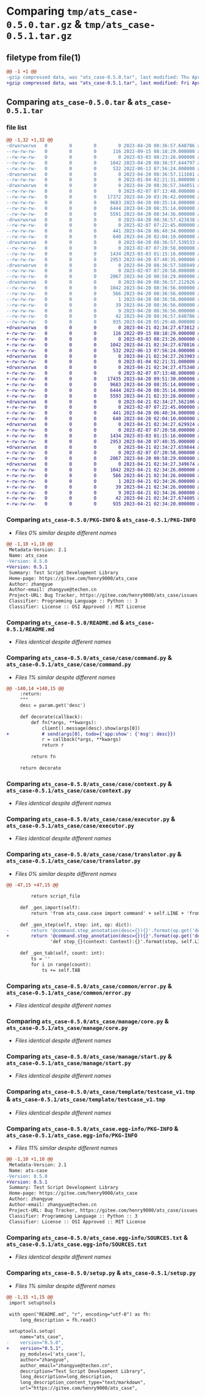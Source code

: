 # Comparing `tmp/ats_case-0.5.0.tar.gz` & `tmp/ats_case-0.5.1.tar.gz`

## filetype from file(1)

```diff
@@ -1 +1 @@
-gzip compressed data, was "ats_case-0.5.0.tar", last modified: Thu Apr 20 08:36:57 2023, max compression
+gzip compressed data, was "ats_case-0.5.1.tar", last modified: Fri Apr 21 02:34:27 2023, max compression
```

## Comparing `ats_case-0.5.0.tar` & `ats_case-0.5.1.tar`

### file list

```diff
@@ -1,32 +1,32 @@
-drwxrwxrwx   0        0        0        0 2023-04-20 08:36:57.648786 ats_case-0.5.0/
--rw-rw-rw-   0        0        0      116 2022-09-15 08:18:29.000000 ats_case-0.5.0/LICENSE
--rw-rw-rw-   0        0        0        0 2023-03-03 08:23:26.000000 ats_case-0.5.0/MANIFEST.in
--rw-rw-rw-   0        0        0     1042 2023-04-20 08:36:57.644797 ats_case-0.5.0/PKG-INFO
--rw-rw-rw-   0        0        0      532 2022-06-13 07:56:24.000000 ats_case-0.5.0/README.md
-drwxrwxrwx   0        0        0        0 2023-04-20 08:36:57.111681 ats_case-0.5.0/ats_case/
--rw-rw-rw-   0        0        0        0 2023-01-04 02:21:31.000000 ats_case-0.5.0/ats_case/__init__.py
-drwxrwxrwx   0        0        0        0 2023-04-20 08:36:57.344051 ats_case-0.5.0/ats_case/case/
--rw-rw-rw-   0        0        0        0 2023-02-07 07:13:48.000000 ats_case-0.5.0/ats_case/case/__init__.py
--rw-rw-rw-   0        0        0    17372 2023-04-20 03:36:42.000000 ats_case-0.5.0/ats_case/case/command.py
--rw-rw-rw-   0        0        0     9683 2023-04-20 08:35:14.000000 ats_case-0.5.0/ats_case/case/context.py
--rw-rw-rw-   0        0        0     6444 2023-04-20 08:35:14.000000 ats_case-0.5.0/ats_case/case/executor.py
--rw-rw-rw-   0        0        0     5591 2023-04-20 08:34:36.000000 ats_case-0.5.0/ats_case/case/translator.py
-drwxrwxrwx   0        0        0        0 2023-04-20 08:36:57.423838 ats_case-0.5.0/ats_case/common/
--rw-rw-rw-   0        0        0        0 2023-02-07 07:22:45.000000 ats_case-0.5.0/ats_case/common/__init__.py
--rw-rw-rw-   0        0        0      441 2023-04-20 06:40:34.000000 ats_case-0.5.0/ats_case/common/enum.py
--rw-rw-rw-   0        0        0      640 2023-04-20 02:04:10.000000 ats_case-0.5.0/ats_case/common/error.py
-drwxrwxrwx   0        0        0        0 2023-04-20 08:36:57.539533 ats_case-0.5.0/ats_case/manage/
--rw-rw-rw-   0        0        0        0 2023-02-07 07:20:58.000000 ats_case-0.5.0/ats_case/manage/__init__.py
--rw-rw-rw-   0        0        0     1434 2023-03-03 01:15:16.000000 ats_case-0.5.0/ats_case/manage/core.py
--rw-rw-rw-   0        0        0     2953 2023-04-20 07:40:35.000000 ats_case-0.5.0/ats_case/manage/start.py
-drwxrwxrwx   0        0        0        0 2023-04-20 08:36:57.588949 ats_case-0.5.0/ats_case/template/
--rw-rw-rw-   0        0        0        0 2023-02-07 07:20:58.000000 ats_case-0.5.0/ats_case/template/__init__.py
--rw-rw-rw-   0        0        0     2067 2023-04-20 00:58:29.000000 ats_case-0.5.0/ats_case/template/testcase_v1.tmp
-drwxrwxrwx   0        0        0        0 2023-04-20 08:36:57.212926 ats_case-0.5.0/ats_case.egg-info/
--rw-rw-rw-   0        0        0     1042 2023-04-20 08:36:56.000000 ats_case-0.5.0/ats_case.egg-info/PKG-INFO
--rw-rw-rw-   0        0        0      566 2023-04-20 08:36:56.000000 ats_case-0.5.0/ats_case.egg-info/SOURCES.txt
--rw-rw-rw-   0        0        0        1 2023-04-20 08:36:56.000000 ats_case-0.5.0/ats_case.egg-info/dependency_links.txt
--rw-rw-rw-   0        0        0       39 2023-04-20 08:36:56.000000 ats_case-0.5.0/ats_case.egg-info/requires.txt
--rw-rw-rw-   0        0        0        9 2023-04-20 08:36:56.000000 ats_case-0.5.0/ats_case.egg-info/top_level.txt
--rw-rw-rw-   0        0        0       42 2023-04-20 08:36:57.648786 ats_case-0.5.0/setup.cfg
--rw-rw-rw-   0        0        0      935 2023-04-20 05:29:46.000000 ats_case-0.5.0/setup.py
+drwxrwxrwx   0        0        0        0 2023-04-21 02:34:27.673812 ats_case-0.5.1/
+-rw-rw-rw-   0        0        0      116 2022-09-15 08:18:29.000000 ats_case-0.5.1/LICENSE
+-rw-rw-rw-   0        0        0        0 2023-03-03 08:23:26.000000 ats_case-0.5.1/MANIFEST.in
+-rw-rw-rw-   0        0        0     1042 2023-04-21 02:34:27.670816 ats_case-0.5.1/PKG-INFO
+-rw-rw-rw-   0        0        0      532 2022-06-13 07:56:24.000000 ats_case-0.5.1/README.md
+drwxrwxrwx   0        0        0        0 2023-04-21 02:34:27.263903 ats_case-0.5.1/ats_case/
+-rw-rw-rw-   0        0        0        0 2023-01-04 02:21:31.000000 ats_case-0.5.1/ats_case/__init__.py
+drwxrwxrwx   0        0        0        0 2023-04-21 02:34:27.475340 ats_case-0.5.1/ats_case/case/
+-rw-rw-rw-   0        0        0        0 2023-02-07 07:13:48.000000 ats_case-0.5.1/ats_case/case/__init__.py
+-rw-rw-rw-   0        0        0    17435 2023-04-20 09:51:30.000000 ats_case-0.5.1/ats_case/case/command.py
+-rw-rw-rw-   0        0        0     9683 2023-04-20 08:35:14.000000 ats_case-0.5.1/ats_case/case/context.py
+-rw-rw-rw-   0        0        0     6444 2023-04-20 08:35:14.000000 ats_case-0.5.1/ats_case/case/executor.py
+-rw-rw-rw-   0        0        0     5593 2023-04-21 02:33:28.000000 ats_case-0.5.1/ats_case/case/translator.py
+drwxrwxrwx   0        0        0        0 2023-04-21 02:34:27.562106 ats_case-0.5.1/ats_case/common/
+-rw-rw-rw-   0        0        0        0 2023-02-07 07:22:45.000000 ats_case-0.5.1/ats_case/common/__init__.py
+-rw-rw-rw-   0        0        0      441 2023-04-20 06:40:34.000000 ats_case-0.5.1/ats_case/common/enum.py
+-rw-rw-rw-   0        0        0      640 2023-04-20 02:04:10.000000 ats_case-0.5.1/ats_case/common/error.py
+drwxrwxrwx   0        0        0        0 2023-04-21 02:34:27.629924 ats_case-0.5.1/ats_case/manage/
+-rw-rw-rw-   0        0        0        0 2023-02-07 07:20:58.000000 ats_case-0.5.1/ats_case/manage/__init__.py
+-rw-rw-rw-   0        0        0     1434 2023-03-03 01:15:16.000000 ats_case-0.5.1/ats_case/manage/core.py
+-rw-rw-rw-   0        0        0     2953 2023-04-20 07:40:35.000000 ats_case-0.5.1/ats_case/manage/start.py
+drwxrwxrwx   0        0        0        0 2023-04-21 02:34:27.659844 ats_case-0.5.1/ats_case/template/
+-rw-rw-rw-   0        0        0        0 2023-02-07 07:20:58.000000 ats_case-0.5.1/ats_case/template/__init__.py
+-rw-rw-rw-   0        0        0     2067 2023-04-20 00:58:29.000000 ats_case-0.5.1/ats_case/template/testcase_v1.tmp
+drwxrwxrwx   0        0        0        0 2023-04-21 02:34:27.349674 ats_case-0.5.1/ats_case.egg-info/
+-rw-rw-rw-   0        0        0     1042 2023-04-21 02:34:26.000000 ats_case-0.5.1/ats_case.egg-info/PKG-INFO
+-rw-rw-rw-   0        0        0      566 2023-04-21 02:34:26.000000 ats_case-0.5.1/ats_case.egg-info/SOURCES.txt
+-rw-rw-rw-   0        0        0        1 2023-04-21 02:34:26.000000 ats_case-0.5.1/ats_case.egg-info/dependency_links.txt
+-rw-rw-rw-   0        0        0       39 2023-04-21 02:34:26.000000 ats_case-0.5.1/ats_case.egg-info/requires.txt
+-rw-rw-rw-   0        0        0        9 2023-04-21 02:34:26.000000 ats_case-0.5.1/ats_case.egg-info/top_level.txt
+-rw-rw-rw-   0        0        0       42 2023-04-21 02:34:27.674805 ats_case-0.5.1/setup.cfg
+-rw-rw-rw-   0        0        0      935 2023-04-21 02:34:20.000000 ats_case-0.5.1/setup.py
```

### Comparing `ats_case-0.5.0/PKG-INFO` & `ats_case-0.5.1/PKG-INFO`

 * *Files 0% similar despite different names*

```diff
@@ -1,10 +1,10 @@
 Metadata-Version: 2.1
 Name: ats_case
-Version: 0.5.0
+Version: 0.5.1
 Summary: Test Script Development Library
 Home-page: https://gitee.com/henry9000/ats_case
 Author: zhangyue
 Author-email: zhangyue@techen.cn
 Project-URL: Bug Tracker, https://gitee.com/henry9000/ats_case/issues
 Classifier: Programming Language :: Python :: 3
 Classifier: License :: OSI Approved :: MIT License
```

### Comparing `ats_case-0.5.0/README.md` & `ats_case-0.5.1/README.md`

 * *Files identical despite different names*

### Comparing `ats_case-0.5.0/ats_case/case/command.py` & `ats_case-0.5.1/ats_case/case/command.py`

 * *Files 1% similar despite different names*

```diff
@@ -140,14 +140,15 @@
     :return:
     """
     desc = param.get('desc')
 
     def decorate(callback):
         def fn(*args, **kwargs):
             client().message(desc).show(args[0])
+            # send(args[0], todo={'app:show': {'msg': desc}})
             r = callback(*args, **kwargs)
             return r
         
         return fn
 
     return decorate
```

### Comparing `ats_case-0.5.0/ats_case/case/context.py` & `ats_case-0.5.1/ats_case/case/context.py`

 * *Files identical despite different names*

### Comparing `ats_case-0.5.0/ats_case/case/executor.py` & `ats_case-0.5.1/ats_case/case/executor.py`

 * *Files identical despite different names*

### Comparing `ats_case-0.5.0/ats_case/case/translator.py` & `ats_case-0.5.1/ats_case/case/translator.py`

 * *Files 0% similar despite different names*

```diff
@@ -47,15 +47,15 @@
 
         return script_file
 
     def _gen_import(self):
         return 'from ats_case.case import command' + self.LINE + 'from ats_case.case.context import Context' + self.LINE
 
     def _gen_step(self, step: int, op: dict):
-        return '@command.step_annotation(desc={}){}'.format(op.get('desc', ''), self.LINE) + \
+        return '@command.step_annotation(desc={}){}'.format(op.get('desc', '""'), self.LINE) + \
                'def step_{}(context: Context):{}'.format(step, self.LINE)
 
     def _gen_tab(self, count: int):
         ts = ''
         for i in range(count):
             ts += self.TAB
```

### Comparing `ats_case-0.5.0/ats_case/common/error.py` & `ats_case-0.5.1/ats_case/common/error.py`

 * *Files identical despite different names*

### Comparing `ats_case-0.5.0/ats_case/manage/core.py` & `ats_case-0.5.1/ats_case/manage/core.py`

 * *Files identical despite different names*

### Comparing `ats_case-0.5.0/ats_case/manage/start.py` & `ats_case-0.5.1/ats_case/manage/start.py`

 * *Files identical despite different names*

### Comparing `ats_case-0.5.0/ats_case/template/testcase_v1.tmp` & `ats_case-0.5.1/ats_case/template/testcase_v1.tmp`

 * *Files identical despite different names*

### Comparing `ats_case-0.5.0/ats_case.egg-info/PKG-INFO` & `ats_case-0.5.1/ats_case.egg-info/PKG-INFO`

 * *Files 11% similar despite different names*

```diff
@@ -1,10 +1,10 @@
 Metadata-Version: 2.1
 Name: ats-case
-Version: 0.5.0
+Version: 0.5.1
 Summary: Test Script Development Library
 Home-page: https://gitee.com/henry9000/ats_case
 Author: zhangyue
 Author-email: zhangyue@techen.cn
 Project-URL: Bug Tracker, https://gitee.com/henry9000/ats_case/issues
 Classifier: Programming Language :: Python :: 3
 Classifier: License :: OSI Approved :: MIT License
```

### Comparing `ats_case-0.5.0/ats_case.egg-info/SOURCES.txt` & `ats_case-0.5.1/ats_case.egg-info/SOURCES.txt`

 * *Files identical despite different names*

### Comparing `ats_case-0.5.0/setup.py` & `ats_case-0.5.1/setup.py`

 * *Files 1% similar despite different names*

```diff
@@ -1,15 +1,15 @@
 import setuptools
 
 with open("README.md", "r", encoding="utf-8") as fh:
     long_description = fh.read()
 
 setuptools.setup(
     name="ats_case",
-    version="0.5.0",
+    version="0.5.1",
     py_modules=['ats_case'],
     author="zhangyue",
     author_email="zhangyue@techen.cn",
     description="Test Script Development Library",
     long_description=long_description,
     long_description_content_type="text/markdown",
     url="https://gitee.com/henry9000/ats_case",
```

